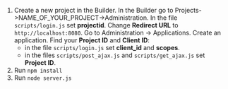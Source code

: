 1. Create a new project in the Builder. In the Builder go to Projects->NAME_OF_YOUR_PROJECT->Administration. In the file `scripts/login.js` set **projectid**. Change **Redirect URL** to `http://localhost:8080`. Go to Administration -> Applications. Create an application. Find your **Project ID** and **Client ID**:
    * in the file `scripts/login.js` set **client_id** and **scopes**.
    * in the files `scripts/post_ajax.js` and `scripts/get_ajax.js` set **Project ID**.
2. Run `npm install`
3. Run `node server.js`
